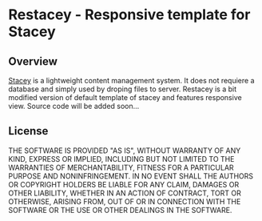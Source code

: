 Restacey - Responsive template for Stacey
====================
Overview
---------------------
[Stacey][1] is a lightweight content management system. It does not requiere a database and simply used by droping files to server. Restacey is a bit modified version of default template of stacey and features responsive view. Source code will be added soon...

License
---------------------
THE SOFTWARE IS PROVIDED "AS IS", WITHOUT WARRANTY OF ANY KIND, EXPRESS OR
IMPLIED, INCLUDING BUT NOT LIMITED TO THE WARRANTIES OF MERCHANTABILITY,
FITNESS FOR A PARTICULAR PURPOSE AND NONINFRINGEMENT. IN NO EVENT SHALL THE
AUTHORS OR COPYRIGHT HOLDERS BE LIABLE FOR ANY CLAIM, DAMAGES OR OTHER
LIABILITY, WHETHER IN AN ACTION OF CONTRACT, TORT OR OTHERWISE, ARISING FROM,
OUT OF OR IN CONNECTION WITH THE SOFTWARE OR THE USE OR OTHER DEALINGS IN
THE SOFTWARE.

[1]: http://www.staceyapp.com/        "Stacey"